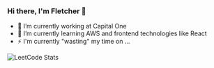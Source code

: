 ### Hi there, I'm Fletcher 👋

- 🔭 I’m currently working at Capital One
- 🌱 I’m currently learning AWS and frontend technologies like React
- ⚡ I'm currently "wasting" my time on ...

![LeetCode Stats](https://leetcard.jacoblin.cool/iPanja?theme=light&font=Cagliostro)
